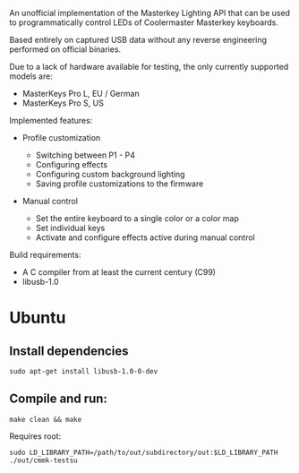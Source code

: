 An unofficial implementation of the Masterkey Lighting API that can be used
to programmatically control LEDs of Coolermaster Masterkey keyboards.

Based entirely on captured USB data without any reverse engineering performed
on official binaries.

Due to a lack of hardware available for testing, the only currently supported
models are:

 * MasterKeys Pro L, EU / German
 * MasterKeys Pro S, US

Implemented features:
  - Profile customization
    * Switching between P1 - P4
    * Configuring effects
    * Configuring custom background lighting
    * Saving profile customizations to the firmware

  - Manual control
    * Set the entire keyboard to a single color or a color map
    * Set individual keys
    * Activate and configure effects active during manual control

Build requirements:
  - A C compiler from at least the current century (C99)
  - libusb-1.0


# Ubuntu

## Install dependencies

```
sudo apt-get install libusb-1.0-0-dev
```

## Compile and run:

```
make clean && make
```

Requires root:

```
sudo LD_LIBRARY_PATH=/path/to/out/subdirectory/out:$LD_LIBRARY_PATH ./out/cmmk-testsu
```
